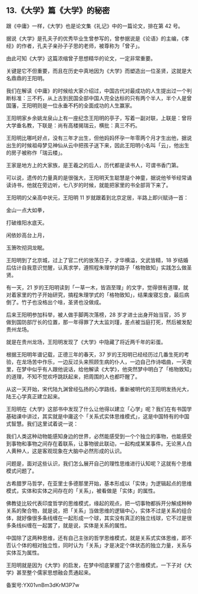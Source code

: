## 13.《大学》篇《大学》的秘密
跟《中庸》一样，《大学》也是论文集《礼记》中的一篇论文，排在第 42 号。


据说《大学》是孔夫子的优秀毕业生曾参写的，曾参据说是《论语》的主编，《孝经》的作者，孔夫子亲孙子子思的老师，被尊称为「曾子」。


由此可知《大学》这篇浓缩曾子思想精华的论文，一定非常重要。


关键是它不但重要，而且在历史中真地因为《大学》而塑造出一位圣贤，这就是大名鼎鼎的王阳明。


我们在解读《中庸》的时候给大家介绍过，中国古代对最成功的人生提出过一个判断标准：三不朽，从上古到民国全部中国人完全达标的只有两个半人，半个人是曾国藩，王阳明则是一位永垂不朽的全面成功的人生赢家。


王阳明家乡余姚龙泉山上有一座纪念王阳明的亭子，写着一副对联，上联是：曾将大学垂名教，下联是：尚有高楼揭瑞云，横批：真三不朽。


王阳明比哪吒好点，没有三年才出生，但他妈妈怀孕一年零两个月才生出他，据说出生的时候祖母梦见神仙从云中把孩子送下来，因此王阳明小名叫「云」，他出生的房子被称作「瑞云楼」。


王家是地方上的大家族，是王羲之的后人，历代都是读书人，可谓书香门第。


可以说，遗传的力量真的是很强大，王阳明天生聪慧是个神童，据说他爷爷经常诵读诗书，他就在旁边听，七八岁的时候，就能把家里的书全部背下来了。


王阳明的父亲高中状元，王阳明 11 岁就跟着到北京定居，半路上即兴赋诗一首：


金山一点大如拳，


打破维阳水底天。


闲依妙高台上月，


玉箫吹彻洞龙眠。


王阳明到了北京城，过上了官二代的放荡日子，才华横溢，文武皆精，18 岁结婚后估计自我意识觉醒，认真求学，遵照程朱理学的路子「格物致知」实践怎么做圣贤。


有一天，21 岁的王阳明读到「一草一木，皆涵至理」的文字，觉得很有道理，就对着家里的竹子开始研究，搞程朱理学式的「格物致知」，结果废寝忘食，最后病倒了。竹子也没格出个啥，圣贤也没做成。


后来王阳明参加科举，被人做手脚两次落榜，28 岁才进士出身开始当官，35 岁做到国防部厅长的位置，那一年得罪了大太监刘瑾，差点被当庭打死，然后被发配贵州龙场。


就是在贵州龙场，王阳明发现了《大学》中隐藏了将近两千年的彩蛋。


根据王阳明年谱记载，正德三年的春天，37 岁的王阳明已经经历过几番生死的考验，在龙场苦中作乐，一边反过头来照顾生病的仆人，一边自己作诗唱曲，一天夜里，在梦中似乎有人跟他说话，给他解读《大学》，他突然梦中明白了「格物致知」的道理，不知不觉欢呼跳跃起来，把周围的人也都吓醒了。


从这一天开始，宋代陆九渊曾经弘扬的心学路线，重新被明代的王阳明发扬光大，陆王心学真正建立起来。


王阳明在《大学》这部书中发现了什么让他得以建立「心学」呢？我们在有书国学基础课中讲过，其实就是中庸这个「关系式实体思维模式」，这是中国特有的中国式智慧。我们这里试着说一说：


我们人类这种动物能感知身边的世界，必然能感受到一个个独立的事物，也能感受到事物和事物之间存在着联系，让事物彼此联动，一起构成某某事件。无论黑人白人黄种人，这是客观现象在大脑中必然形成的认识。


问题是，面对这些认识，我们怎么展开自己的理性思维进行认知呢？这就有个思维模式问题了。


古希腊罗马哲学，在亚里士多德那里开始，基本形成以「实体」为逻辑起点的思维模式，实体和实体之间存在的「关系」，被看做是「实体」的属性。


佛教徒比较代表印度哲学的思维模式，缘起的观点，把一切事物都拆开分解成种种关系的聚合物，就是说，把「关系」当做思维的逻辑中心，实体不过是关系的组合体，就好像很多条线缠在一起形成一个球，其实没有真正的独立线球，它不过是很多条线纠缠在一起罢了，就是说，实体是关系的属性。


中国除了这两种思维，还有自己主张的哲学思维模式，就是关系式实体思维，即不否认个体的相对独立性，同时认为「关系」才是决定个体状态的独立力量，关系与实体互为属性。


王阳明就是因为《大学》的启发，在梦中彻底掌握了这个思维模式，一下子对《大学》甚至整个儒家思想融会贯通起来。


备案号:YX01vnBm3dKrM3P7w

